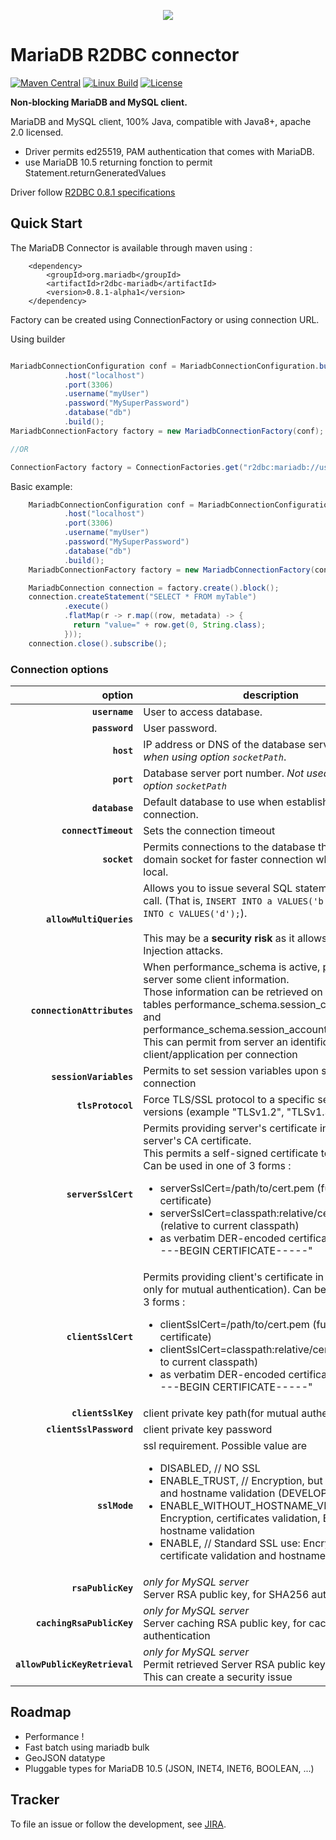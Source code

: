 <p align="center">
  <a href="http://mariadb.com/">
    <img src="https://mariadb.com/kb/static/images/logo-2018-black.png">
  </a>
</p>

# MariaDB R2DBC connector

[![Maven Central][maven-image]][maven-url]
[![Linux Build][travis-image]][travis-url]
[![License][license-image]][license-url]


**Non-blocking MariaDB and MySQL client.**

MariaDB and MySQL client, 100% Java, compatible with Java8+, apache 2.0 licensed.
- Driver permits ed25519, PAM authentication that comes with MariaDB.
- use MariaDB 10.5 returning fonction to permit Statement.returnGeneratedValues 

Driver follow [R2DBC 0.8.1 specifications](https://r2dbc.io/spec/0.8.1.RELEASE/spec/html/)


## Quick Start

The MariaDB Connector is available through maven using :

```
    <dependency>
        <groupId>org.mariadb</groupId>
        <artifactId>r2dbc-mariadb</artifactId>
        <version>0.8.1-alpha1</version>
    </dependency>
```

Factory can be created using ConnectionFactory or using connection URL.

Using builder                                                     
```java

MariadbConnectionConfiguration conf = MariadbConnectionConfiguration.builder()
            .host("localhost")
            .port(3306)
            .username("myUser")
            .password("MySuperPassword")
            .database("db")
            .build();
MariadbConnectionFactory factory = new MariadbConnectionFactory(conf);

//OR

ConnectionFactory factory = ConnectionFactories.get("r2dbc:mariadb://user:password@host:3306/myDB?option1=value");
```

Basic example: 
```java
    MariadbConnectionConfiguration conf = MariadbConnectionConfiguration.builder()
            .host("localhost")
            .port(3306)
            .username("myUser")
            .password("MySuperPassword")
            .database("db")
            .build();
    MariadbConnectionFactory factory = new MariadbConnectionFactory(conf);

    MariadbConnection connection = factory.create().block();
    connection.createStatement("SELECT * FROM myTable")
            .execute()
            .flatMap(r -> r.map((row, metadata) -> {
              return "value=" + row.get(0, String.class);
            }));
    connection.close().subscribe();
```

### Connection options

|option|description|type|default| 
|---:|---|:---:|:---:| 
| **`username`** | User to access database. |*string* | 
| **`password`** | User password. |*string* | 
| **`host`** | IP address or DNS of the database server. *Not used when using option `socketPath`*. |*string*| "localhost"|
| **`port`** | Database server port number. *Not used when using option `socketPath`*|*integer*| 3306|
| **`database`** | Default database to use when establishing the connection. | *string* | 
| **`connectTimeout`** | Sets the connection timeout |  *Duration* | 10s|
| **`socket`** | Permits connections to the database through the Unix domain socket for faster connection whe server is local. |  *string* | 
| **`allowMultiQueries`** | Allows you to issue several SQL statements in a single call. (That is, `INSERT INTO a VALUES('b'); INSERT INTO c VALUES('d');`).  <br/><br/>This may be a **security risk** as it allows for SQL Injection attacks.|  *boolean* | false| 
| **`connectionAttributes`** | When performance_schema is active, permit to send server some client information. <br>Those information can be retrieved on server within tables performance_schema.session_connect_attrs and performance_schema.session_account_connect_attrs. This can permit from server an identification of client/application per connection|*Map<String,String>* | 
| **`sessionVariables`** | Permits to set session variables upon successful connection |  *Map<String,String>* |
| **`tlsProtocol`** |Force TLS/SSL protocol to a specific set of TLS versions (example "TLSv1.2", "TLSv1.3").|*List<String>*| <i>java default</i>|
| **`serverSslCert`** | Permits providing server's certificate in DER form, or server's CA certificate. <br/>This permits a self-signed certificate to be trusted. Can be used in one of 3 forms : <ul><li> serverSslCert=/path/to/cert.pem (full path to certificate)</li><li> serverSslCert=classpath:relative/cert.pem (relative to current classpath)</li><li> as verbatim DER-encoded certificate string "------BEGIN CERTIFICATE-----"</li></ul> |*String*| |
| **`clientSslCert`** | Permits providing client's certificate in DER form (use only for mutual authentication). Can be used in one of 3 forms : <ul><li>clientSslCert=/path/to/cert.pem (full path to certificate)</li><li> clientSslCert=classpath:relative/cert.pem (relative to current classpath)</li><li> as verbatim DER-encoded certificate string "------BEGIN CERTIFICATE-----"</li></ul> |*String*| |
| **`clientSslKey`** | client private key path(for mutual authentication) |*String* | |
| **`clientSslPassword`** | client private key password |*charsequence* | |
| **`sslMode`** | ssl requirement. Possible value are <ul><li>DISABLED, // NO SSL</li><li>ENABLE_TRUST, // Encryption, but no certificate and hostname validation  (DEVELOPMENT ONLY)</li><li>ENABLE_WITHOUT_HOSTNAME_VERIFICATION, // Encryption, certificates validation, BUT no hostname validation</li><li>ENABLE, // Standard SSL use: Encryption, certificate validation and hostname validation</li></ul> | SslMode |DISABLED|
| **`rsaPublicKey`** | <i>only for MySQL server</i><br/> Server RSA public key, for SHA256 authentication |*String* | |
| **`cachingRsaPublicKey`** | <i>only for MySQL server</i><br/> Server caching RSA public key, for cachingSHA256 authentication |*String* | |
| **`allowPublicKeyRetrieval`** | <i>only for MySQL server</i><br/> Permit retrieved Server RSA public key from server. This can create a security issue |*boolean* | | 
      
## Roadmap

* Performance !
* Fast batch using mariadb bulk
* GeoJSON datatype
* Pluggable types for MariaDB 10.5 (JSON, INET4, INET6, BOOLEAN, ...)


## Tracker 

To file an issue or follow the development, see [JIRA](https://jira.mariadb.org/projects/R2DBC/issues/).


[travis-image]:https://travis-ci.org/mariadb-corporation/mariadb-connector-r2dbc.svg?branch=master
[travis-url]:https://travis-ci.org/mariadb-corporation/mariadb-connector-r2dbc
[maven-image]:https://maven-badges.herokuapp.com/maven-central/org.mariadb/r2dbc-mariadb/badge.svg
[maven-url]:https://maven-badges.herokuapp.com/maven-central/org.mariadb/r2dbc-mariadb
[appveyor-image]:https://ci.appveyor.com/api/projects/status/558kpv0j1r545pgq/branch/master?svg=true
[appveyor-url]:https://ci.appveyor.com/project/rusher/mariadb-connector-r2dbc-w8k25
[license-image]:https://img.shields.io/badge/License-Apache%202.0-blue.svg
[license-url]:https://opensource.org/licenses/Apache-2.0
